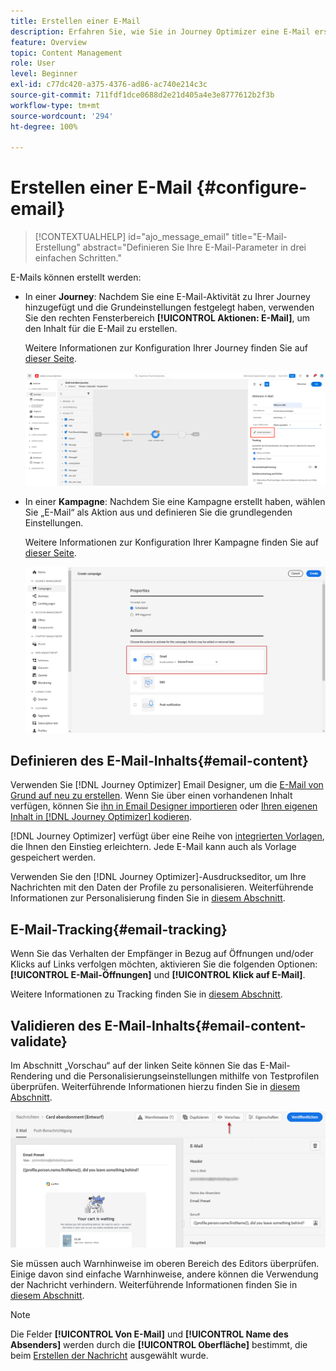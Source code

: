 ```yaml
---
title: Erstellen einer E-Mail
description: Erfahren Sie, wie Sie in Journey Optimizer eine E-Mail erstellen.
feature: Overview
topic: Content Management
role: User
level: Beginner
exl-id: c77dc420-a375-4376-ad86-ac740e214c3c
source-git-commit: 711fdf1dce0688d2e21d405a4e3e8777612b2f3b
workflow-type: tm+mt
source-wordcount: '294'
ht-degree: 100%

---
```


# Erstellen einer E-Mail {#configure-email}

>[!CONTEXTUALHELP]
>id="ajo_message_email"
>title="E-Mail-Erstellung"
>abstract="Definieren Sie Ihre E-Mail-Parameter in drei einfachen Schritten."

E-Mails können erstellt werden:

* In einer **Journey**: Nachdem Sie eine E-Mail-Aktivität zu Ihrer Journey hinzugefügt und die Grundeinstellungen festgelegt haben, verwenden Sie den rechten Fensterbereich **[!UICONTROL Aktionen: E-Mail]**, um den Inhalt für die E-Mail zu erstellen.

   Weitere Informationen zur Konfiguration Ihrer Journey finden Sie auf [dieser Seite](../building-journeys/journey-gs.md).

   ![](assets/email-edit-content.png)

* In einer **Kampagne**: Nachdem Sie eine Kampagne erstellt haben, wählen Sie „E-Mail“ als Aktion aus und definieren Sie die grundlegenden Einstellungen.

   Weitere Informationen zur Konfiguration Ihrer Kampagne finden Sie auf [dieser Seite](../campaigns/create-campaign.md#configure).

   ![](assets/email_campaign.png)

## Definieren des E-Mail-Inhalts{#email-content}

Verwenden Sie [!DNL Journey Optimizer] Email Designer, um die [E-Mail von Grund auf neu zu erstellen](../design/create-email-content.md). Wenn Sie über einen vorhandenen Inhalt verfügen, können Sie [ihn in Email Designer importieren](../design/existing-content.md) oder [Ihren eigenen Inhalt in [!DNL Journey Optimizer] kodieren](../design/code-content.md).

[!DNL Journey Optimizer] verfügt über eine Reihe von [integrierten Vorlagen](../design/email-templates.md), die Ihnen den Einstieg erleichtern. Jede E-Mail kann auch als Vorlage gespeichert werden.

Verwenden Sie den [!DNL Journey Optimizer]-Ausdruckseditor, um Ihre Nachrichten mit den Daten der Profile zu personalisieren. Weiterführende Informationen zur Personalisierung finden Sie in [diesem Abschnitt](../personalization/personalize.md).

## E-Mail-Tracking{#email-tracking}

Wenn Sie das Verhalten der Empfänger in Bezug auf Öffnungen und/oder Klicks auf Links verfolgen möchten, aktivieren Sie die folgenden Optionen: **[!UICONTROL E-Mail-Öffnungen]** und **[!UICONTROL Klick auf E-Mail]**.

Weitere Informationen zu Tracking finden Sie in [diesem Abschnitt](../design/message-tracking.md).

## Validieren des E-Mail-Inhalts{#email-content-validate}

Im Abschnitt „Vorschau“ auf der linken Seite können Sie das E-Mail-Rendering und die Personalisierungseinstellungen mithilfe von Testprofilen überprüfen. Weiterführende Informationen hierzu finden Sie in [diesem Abschnitt](../design/preview.md).

![](assets/messages-simple-preview.png)


Sie müssen auch Warnhinweise im oberen Bereich des Editors überprüfen.  Einige davon sind einfache Warnhinweise, andere können die Verwendung der Nachricht verhindern. Weiterführende Informationen finden Sie in [diesem Abschnitt](alerts.md).


>[!NOTE]
>
>Die Felder **[!UICONTROL Von E-Mail]** und **[!UICONTROL Name des Absenders]** werden durch die **[!UICONTROL Oberfläche]** bestimmt, die beim [Erstellen der Nachricht](get-started-content.md) ausgewählt wurde.


